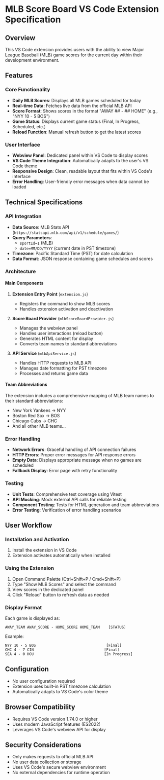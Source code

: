 # MLB Score Board VS Code Extension Specification

## Overview
This VS Code extension provides users with the ability to view Major League Baseball (MLB) game scores for the current day within their development environment.

## Features

### Core Functionality
- **Daily MLB Scores**: Displays all MLB games scheduled for today
- **Real-time Data**: Fetches live data from the official MLB API
- **Score Format**: Shows scores in the format "AWAY ## - ## HOME" (e.g., "NYY 10 - 5 BOS")
- **Game Status**: Displays current game status (Final, In Progress, Scheduled, etc.)
- **Reload Function**: Manual refresh button to get the latest scores

### User Interface
- **Webview Panel**: Dedicated panel within VS Code to display scores
- **VS Code Theme Integration**: Automatically adapts to the user's VS Code theme
- **Responsive Design**: Clean, readable layout that fits within VS Code's interface
- **Error Handling**: User-friendly error messages when data cannot be loaded

## Technical Specifications

### API Integration
- **Data Source**: MLB Stats API (`https://statsapi.mlb.com/api/v1/schedule/games/`)
- **Query Parameters**: 
  - `sportId=1` (MLB)
  - `date=MM/DD/YYYY` (current date in PST timezone)
- **Timezone**: Pacific Standard Time (PST) for date calculation
- **Data Format**: JSON response containing game schedules and scores

### Architecture

#### Main Components
1. **Extension Entry Point** (`extension.js`)
   - Registers the command to show MLB scores
   - Handles extension activation and deactivation

2. **Score Board Provider** (`mlbScoreBoardProvider.js`)
   - Manages the webview panel
   - Handles user interactions (reload button)
   - Generates HTML content for display
   - Converts team names to standard abbreviations

3. **API Service** (`mlbApiService.js`)
   - Handles HTTP requests to MLB API
   - Manages date formatting for PST timezone
   - Processes and returns game data

#### Team Abbreviations
The extension includes a comprehensive mapping of MLB team names to their standard abbreviations:
- New York Yankees → NYY
- Boston Red Sox → BOS
- Chicago Cubs → CHC
- And all other MLB teams...

### Error Handling
- **Network Errors**: Graceful handling of API connection failures
- **HTTP Errors**: Proper error messages for API response errors
- **Empty Data**: Displays appropriate message when no games are scheduled
- **Fallback Display**: Error page with retry functionality

### Testing
- **Unit Tests**: Comprehensive test coverage using Vitest
- **API Mocking**: Mock external API calls for reliable testing
- **Component Testing**: Tests for HTML generation and team abbreviations
- **Error Testing**: Verification of error handling scenarios

## User Workflow

### Installation and Activation
1. Install the extension in VS Code
2. Extension activates automatically when installed

### Using the Extension
1. Open Command Palette (Ctrl+Shift+P / Cmd+Shift+P)
2. Type "Show MLB Scores" and select the command
3. View scores in the dedicated panel
4. Click "Reload" button to refresh data as needed

### Display Format
Each game is displayed as:
```
AWAY_TEAM AWAY_SCORE - HOME_SCORE HOME_TEAM    [STATUS]
```

Example:
```
NYY 10 - 5 BOS                                [Final]
CHC 4 - 7 CIN                                [Final]
SEA 4 - 0 HOU                                [In Progress]
```

## Configuration
- No user configuration required
- Extension uses built-in PST timezone calculation
- Automatically adapts to VS Code's color theme

## Browser Compatibility
- Requires VS Code version 1.74.0 or higher
- Uses modern JavaScript features (ES2022)
- Leverages VS Code's webview API for display

## Security Considerations
- Only makes requests to official MLB API
- No user data collection or storage
- Uses VS Code's secure webview environment
- No external dependencies for runtime operation